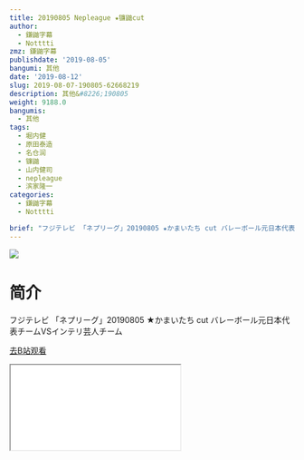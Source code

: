 ```yaml
---
title: 20190805 Nepleague ★镰鼬cut
author:
  - 鎌鼬字幕
  - Notttti
zmz: 鎌鼬字幕
publishdate: '2019-08-05'
bangumi: 其他
date: '2019-08-12'
slug: 2019-08-07-190805-62668219
description: 其他&#8226;190805
weight: 9188.0
bangumis:
  - 其他
tags:
  - 堀内健
  - 原田泰造
  - 名仓润
  - 镰鼬
  - 山内健司
  - nepleague
  - 滨家隆一
categories:
  - 鎌鼬字幕
  - Notttti

brief: "フジテレビ 「ネプリーグ」20190805 ★かまいたち cut バレーボール元日本代表チームVSインテリ芸人チーム"
---
```

![](https://raw.githubusercontent.com/tcgriffith/owaraisite/master/static/tmpimg/f38682c49c05a0b81d5e965a31963fbf40052025.jpg.480.jpg)
# 简介  
フジテレビ
「ネプリーグ」20190805 ★かまいたち cut
バレーボール元日本代表チームVSインテリ芸人チーム  

[去B站观看](https://www.bilibili.com/video/av62668219/)
<div class ="resp-container"><iframe class="testiframe" src="//player.bilibili.com/player.html?aid=62668219"", scrolling="no", allowfullscreen="true" > </iframe></div> 
